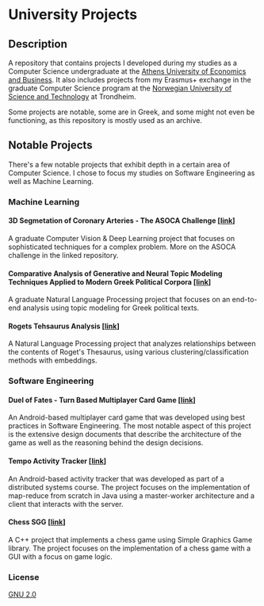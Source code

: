 # University Projects

## Description
A repository that contains projects I developed during my studies as a Computer Science undergraduate at the [Athens University of Economics and Business](https://www.dept.aueb.gr/en/infotech-overview-en). It also includes projects from my Erasmus+ exchange in the graduate Computer Science program at the [Norwegian University of Science and Technology](https://www.ntnu.edu/) at Trondheim.

Some projects are notable, some are in Greek, and some might not even be functioning, as this repository is mostly used as an archive.

## Notable Projects

There's a few notable projects that exhibit depth in a certain area of Computer Science. I chose to focus my studies on Software Engineering as well as Machine Learning. 

### Machine Learning

#### 3D Segmetation of Coronary Arteries - The ASOCA Challenge [[link](https://github.com/DionGR/3d-segmentation-coronary-arteries-asoca)]

A graduate Computer Vision & Deep Learning project that focuses on sophisticated techniques for a complex problem. More on the ASOCA challenge in the linked repository.

#### Comparative Analysis of Generative and Neural Topic Modeling Techniques Applied to Modern Greek Political Corpora [[link](https://github.com/DionGR/greek-pm-topic-modeling)]

A graduate Natural Language Processing project that focuses on an end-to-end analysis using topic modeling for Greek political texts. 

#### Rogets Tehsaurus Analysis [[link](https://github.com/DionGR/university-projects/blob/main/Semester_7/Applied_Machine_Learning/Rogets_Thesaurus_Analysis/rogets_thesaurus.ipynb)]

A Natural Language Processing project that analyzes relationships between the contents of Roget's Thesaurus, using various clustering/classification methods with embeddings.

### Software Engineering

#### Duel of Fates - Turn Based Multiplayer Card Game [[link](https://github.com/DionGR/duel-of-fates)]

An Android-based multiplayer card game that was developed using best practices in Software Engineering. The most notable aspect of this project is the extensive design documents that describe the architecture of the game as well as the reasoning behind the design decisions.

#### Tempo Activity Tracker [[link](https://github.com/DionGR/distributed-activity-tracker)]

An Android-based activity tracker that was developed as part of a distributed systems course. The project focuses on the implementation of map-reduce from scratch in Java using a master-worker architecture and a client that interacts with the server. 

#### Chess SGG [[link](https://github.com/DionGR/Chess_SGG)]

A C++ project that implements a chess game using Simple Graphics Game library. The project focuses on the implementation of a chess game with a GUI with a focus on game logic.

### License

[GNU 2.0](https://www.gnu.org/licenses/old-licenses/gpl-2.0.en.html)
